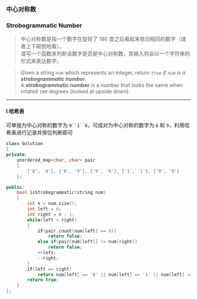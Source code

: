 ### 中心对称数
### Strobogrammatic Number

> 中心对称数是指一个数字在旋转了 180 度之后看起来依旧相同的数字（或者上下颠倒地看）。  
> 请写一个函数来判断该数字是否是中心对称数，其输入将会以一个字符串的形式来表达数字。  

> Given a string `num` which represents an integer, return *`true` if `num` is a **strobogrammatic number***.  
> A **strobogrammatic number** is a number that looks the same when rotated `180` degrees (looked at upside down).  

----------

#### I 哈希表

可单独为中心对称的数字为 `0``1``8`，可成对为中心对称的数字为 `6` 和 `9`，利用哈希表进行记录并按位判断即可  

```cpp
class Solution 
{
private:
    unordered_map<char, char> pair
    {
        {'8', '8'}, {'6', '9'}, {'9', '6'}, {'1', '1'}, {'0', '0'}
    };

public:
    bool isStrobogrammatic(string num) 
    {
        int n = num.size();
        int left = 0;
        int right = n - 1;
        while(left < right)
        {
            if(pair.count(num[left] == 0))
                return false;
            else if(pair[num[left]] != num[right])
                return false;
            ++left;
            --right;
        }
        if(left == right)
            return num[left] == '8' || num[left] == '1' || num[left] == '0';
        return true;
    }
};
```
